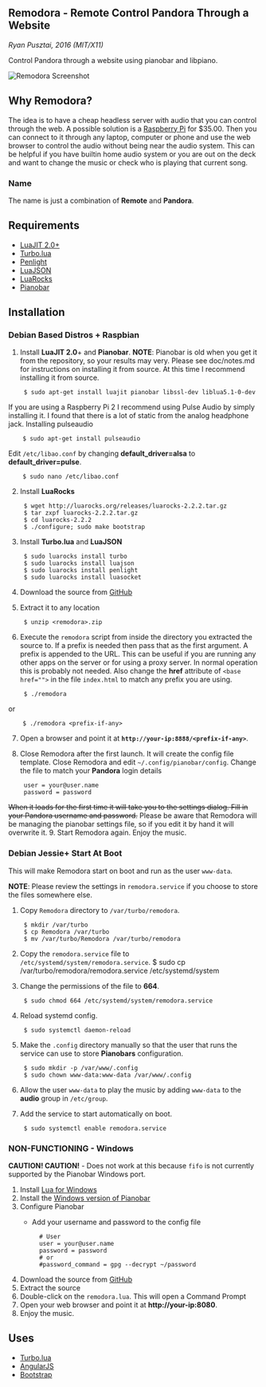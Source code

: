 ## Remodora - Remote Control Pandora Through a Website

_Ryan Pusztai, 2016 (MIT/X11)_

Control Pandora through a website using pianobar and libpiano.

![Remodora Screenshot](/doc/remodora-screenshot.png?raw=true "Optional Title")

## Why Remodora?

The idea is to have a cheap headless server with audio that you can control through the web. A possible
solution is a [Raspberry Pi](http://www.raspberrypi.org/) for $35.00. Then you can connect to it
through any laptop, computer or phone and use the web browser to control the audio without being near the
audio system. This can be helpful if you have builtin home audio system or you are out on the deck and want to
change the music or check who is playing that current song.

### Name

The name is just a combination of **Remote** and **Pandora**.

## Requirements

* [LuaJIT 2.0+](http://luajit.org)
* [Turbo.lua](http://github.com/stevedonovan/Orbiter)
* [Penlight](http://stevedonovan.github.com/Penlight/)
* [LuaJSON](https://github.com/harningt/luajson)
* [LuaRocks](http://luarocks.org)
* [Pianobar](http://github.com/PromyLOPh/pianobar)

## Installation

### Debian Based Distros + Raspbian

1. Install **LuaJIT 2.0**+ and **Pianobar**.
**NOTE**: Pianobar is old when you get it from the repository, so your results may very. Please see doc/notes.md for instructions on installing it from source.
At this time I recommend installing it from source.

		$ sudo apt-get install luajit pianobar libssl-dev liblua5.1-0-dev
If you are using a Raspberry Pi 2 I recommend using Pulse Audio by simply installing it. I found that there is a lot of static from the analog headphone jack.
Installing pulseaudio

		$ sudo apt-get install pulseaudio
Edit `/etc/libao.conf` by changing **default_driver=alsa** to **default_driver=pulse**.

		$ sudo nano /etc/libao.conf
2. Install **LuaRocks**

		$ wget http://luarocks.org/releases/luarocks-2.2.2.tar.gz
		$ tar zxpf luarocks-2.2.2.tar.gz
		$ cd luarocks-2.2.2
		$ ./configure; sudo make bootstrap
3. Install **Turbo.lua** and **LuaJSON**

		$ sudo luarocks install turbo
		$ sudo luarocks install luajson
		$ sudo luarocks install penlight
		$ sudo luarocks install luasocket
4. Download the source from [GitHub](https://github.com/rjpcomputing/Remodora/archive/master.zip)
5. Extract it to any location

		$ unzip <remodora>.zip
6. Execute the `remodora` script from inside the directory you extracted the source to. If a prefix is needed then pass that as the first argument. A prefix is appended to the URL. This can be useful if you are running any other apps on the server or for using a proxy server. In normal operation this is probably not needed. Also change the **href** attribute of `<base href="">` in the file `index.html` to match any prefix you are using.

		$ ./remodora
or

		$ ./remodora <prefix-if-any>
7. Open a browser and point it at **`http://your-ip:8888/<prefix-if-any>`**.
8. Close Remodora after the first launch. It will create the config file template. Close Remodora and edit `~/.config/pianobar/config`. Change the file to match your **Pandora** login details

		user = your@user.name
		password = password
~~When it loads for the first time it will take you to the settings dialog. Fill in your Pandora username and password.~~  Please be aware that Remodora will be managing the pianobar settings file, so if you edit it by hand it will overwrite it.
9. Start Remodora again. Enjoy the music.

### Debian Jessie+ Start At Boot

This will make Remodora start on boot and run as the user `www-data`.

**NOTE**: Please review the settings in `remodora.service` if you choose to store the files somewhere else.

1. Copy `Remodora` directory to `/var/turbo/remodora`.

		$ mkdir /var/turbo
		$ cp Remodora /var/turbo
		$ mv /var/turbo/Remodora /var/turbo/remodora
2. Copy the `remodora.service` file to `/etc/systemd/system/remodora.service`.
		$ sudo cp /var/turbo/remodora/remodora.service /etc/systemd/system
3. Change the permissions of the file to **664**.

		$ sudo chmod 664 /etc/systemd/system/remodora.service
4. Reload systemd config.

		$ sudo systemctl daemon-reload
5. Make the `.config` directory manually so that the user that runs the service can use to store **Pianobars** configuration.

		$ sudo mkdir -p /var/www/.config
		$ sudo chown www-data:www-data /var/www/.config
6. Allow the user `www-data` to play the music by adding `www-data` to the **audio** group in `/etc/group`.
7. Add the service to start automatically on boot.

		$ sudo systemctl enable remodora.service

### NON-FUNCTIONING - Windows

**CAUTION! CAUTION!** - Does not work at this because `fifo` is not currently supported by the Pianobar Windows port.

1. Install [Lua for Windows](http://code.google.com/p/luaforwindows/)
2. Install the [Windows version of Pianobar](https://github.com/thedmd/pianobar-windows)
3. Configure Pianobar
	* Add your username and password to the config file

			# User
			user = your@user.name
			password = password
			# or
			#password_command = gpg --decrypt ~/password
2. Download the source from [GitHub](https://github.com/rjpcomputing/Remodora/archive/master.zip)
3. Extract the source
4. Double-click on the `remodora.lua`. This will open a Command Prompt
5. Open your web browser and point it at **http://your-ip:8080**.
6. Enjoy the music.

## Uses

* [Turbo.lua](http://turbo.lua)
* [AngularJS](https://angularjs.org/)
* [Bootstrap](http://getbootstrap.com)
